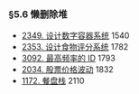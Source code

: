 ### §5.6 懒删除堆

* [2349\. 设计数字容器系统](https://leetcode.cn/problems/design-a-number-container-system/) 1540
* [2353\. 设计食物评分系统](https://leetcode.cn/problems/design-a-food-rating-system/) 1782
* [3092\. 最高频率的 ID](https://leetcode.cn/problems/most-frequent-ids/) 1793
* [2034\. 股票价格波动](https://leetcode.cn/problems/stock-price-fluctuation/) 1832
* [1172\. 餐盘栈](https://leetcode.cn/problems/dinner-plate-stacks/) 2110